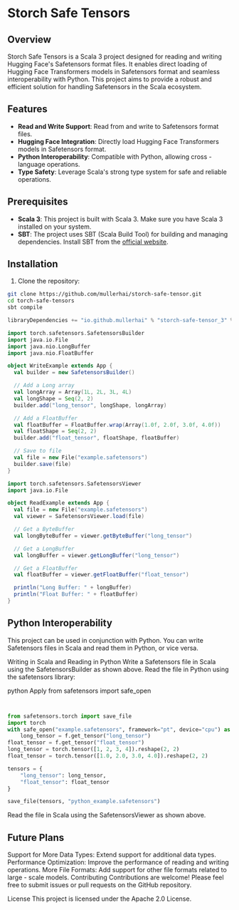 # Storch Safe Tensors

## Overview
Storch Safe Tensors is a Scala 3 project designed for reading and writing Hugging Face's Safetensors format files. It enables direct loading of Hugging Face Transformers models in Safetensors format and seamless interoperability with Python. This project aims to provide a robust and efficient solution for handling Safetensors in the Scala ecosystem.

## Features
- **Read and Write Support**: Read from and write to Safetensors format files.
- **Hugging Face Integration**: Directly load Hugging Face Transformers models in Safetensors format.
- **Python Interoperability**: Compatible with Python, allowing cross - language operations.
- **Type Safety**: Leverage Scala's strong type system for safe and reliable operations.

## Prerequisites
- **Scala 3**: This project is built with Scala 3. Make sure you have Scala 3 installed on your system.
- **SBT**: The project uses SBT (Scala Build Tool) for building and managing dependencies. Install SBT from the [official website](https://www.scala-sbt.org/).

## Installation
1. Clone the repository:
```bash
git clone https://github.com/mullerhai/storch-safe-tensor.git
cd torch-safe-tensors
sbt compile
```

```scala 3
libraryDependencies += "io.github.mullerhai" % "storch-safe-tensor_3" % "0.1.0"
```

```scala 3
import torch.safetensors.SafetensorsBuilder
import java.io.File
import java.nio.LongBuffer
import java.nio.FloatBuffer

object WriteExample extends App {
  val builder = new SafetensorsBuilder()

  // Add a Long array
  val longArray = Array(1L, 2L, 3L, 4L)
  val longShape = Seq(2, 2)
  builder.add("long_tensor", longShape, longArray)

  // Add a FloatBuffer
  val floatBuffer = FloatBuffer.wrap(Array(1.0f, 2.0f, 3.0f, 4.0f))
  val floatShape = Seq(2, 2)
  builder.add("float_tensor", floatShape, floatBuffer)

  // Save to file
  val file = new File("example.safetensors")
  builder.save(file)
}
```

```scala 3
import torch.safetensors.SafetensorsViewer
import java.io.File

object ReadExample extends App {
  val file = new File("example.safetensors")
  val viewer = SafetensorsViewer.load(file)

  // Get a ByteBuffer
  val longByteBuffer = viewer.getByteBuffer("long_tensor")

  // Get a LongBuffer
  val longBuffer = viewer.getLongBuffer("long_tensor")

  // Get a FloatBuffer
  val floatBuffer = viewer.getFloatBuffer("float_tensor")

  println("Long Buffer: " + longBuffer)
  println("Float Buffer: " + floatBuffer)
}

```


## Python Interoperability
This project can be used in conjunction with Python. You can write Safetensors files in Scala and read them in Python, or vice versa.

Writing in Scala and Reading in Python
Write a Safetensors file in Scala using the SafetensorsBuilder as shown above.
Read the file in Python using the safetensors library:

python
Apply
from safetensors import safe_open
```python


from safetensors.torch import save_file
import torch
with safe_open("example.safetensors", framework="pt", device="cpu") as f:
    long_tensor = f.get_tensor("long_tensor")
float_tensor = f.get_tensor("float_tensor")
long_tensor = torch.tensor([1, 2, 3, 4]).reshape(2, 2)
float_tensor = torch.tensor([1.0, 2.0, 3.0, 4.0]).reshape(2, 2)

tensors = {
    "long_tensor": long_tensor,
    "float_tensor": float_tensor
}

save_file(tensors, "python_example.safetensors")
```

Read the file in Scala using the SafetensorsViewer as shown above.
## Future Plans
Support for More Data Types: Extend support for additional data types.
Performance Optimization: Improve the performance of reading and writing operations.
More File Formats: Add support for other file formats related to large - scale models.
Contributing
Contributions are welcome! Please feel free to submit issues or pull requests on the GitHub repository.

License
This project is licensed under the Apache 2.0 License.
